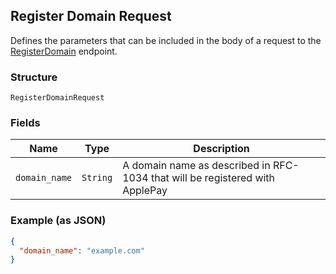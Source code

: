 ## Register Domain Request

Defines the parameters that can be included in the body of
a request to the [RegisterDomain](#endpoint-registerdomain) endpoint.

### Structure

`RegisterDomainRequest`

### Fields

| Name | Type | Description |
|  --- | --- | --- |
| `domain_name` | `String` | A domain name as described in RFC-1034 that will be registered with ApplePay |

### Example (as JSON)

```json
{
  "domain_name": "example.com"
}
```

